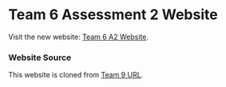 # Team 6 Assessment 2 Website

Visit the new website: [Team 6 A2 Website](https://uoy-team-six.github.io/a2).


### Website Source
This website is cloned from [Team 9 URL](https://jd760.github.io/Team9-UniSim/).